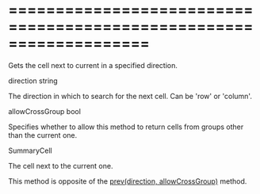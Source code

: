 <!--**
/*-------------------------------------------
    Auto-generated file. Do not modify.
-------------------------------------------

**-->
===================================================================
===================================================================

<!--shortDescription-->
Gets the cell next to current in a specified direction.
<!--/shortDescription-->

<!--paramName1-->direction<!--/paramName1-->
<!--paramType1-->string<!--/paramType1-->
<!--paramDescription1-->
The direction in which to search for the next cell. Can be 'row' or 'column'.
<!--/paramDescription1-->

<!--paramName2-->allowCrossGroup<!--/paramName2-->
<!--paramType2-->bool<!--/paramType2-->
<!--paramDescription2-->
Specifies whether to allow this method to return cells from groups other than the current one.
<!--/paramDescription2-->

<!--returnType-->SummaryCell<!--/returnType-->
<!--returnDescription-->
The cell next to the current one.
<!--/returnDescription-->

<!--fullDescription-->
This method is opposite of the [prev(direction, allowCrossGroup)](/Documentation/ApiReference/UI_Widgets/dxPivotGrid/Summary_Cell/#prevdirection_allowCrossGroup) method.
<!--/fullDescription-->